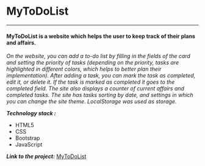 # **MyToDoList**
***
#### MyToDoList is a website which helps the user to keep track of their plans and affairs.

_On the website, you can add a to-do list by filling in the fields of the card and setting the priority of tasks (depending on the priority, tasks are highlighted in different colors, which helps to better plan their implementation). After adding a task, you can mark the task as completed, edit it, or delete it. If the task is marked as completed it goes to the completed field. The site also displays a counter of current affairs and completed tasks. The site has tasks sorting by date, and settings in which you can change the site theme. LocalStorage was used as storage._

***Technology stack :***
* HTML5
* CSS
* Bootstrap
* JavaScript


***Link to the project:*** [MyToDoList](https://sashakalinin.github.io/ToDoList/ToDo.html)

